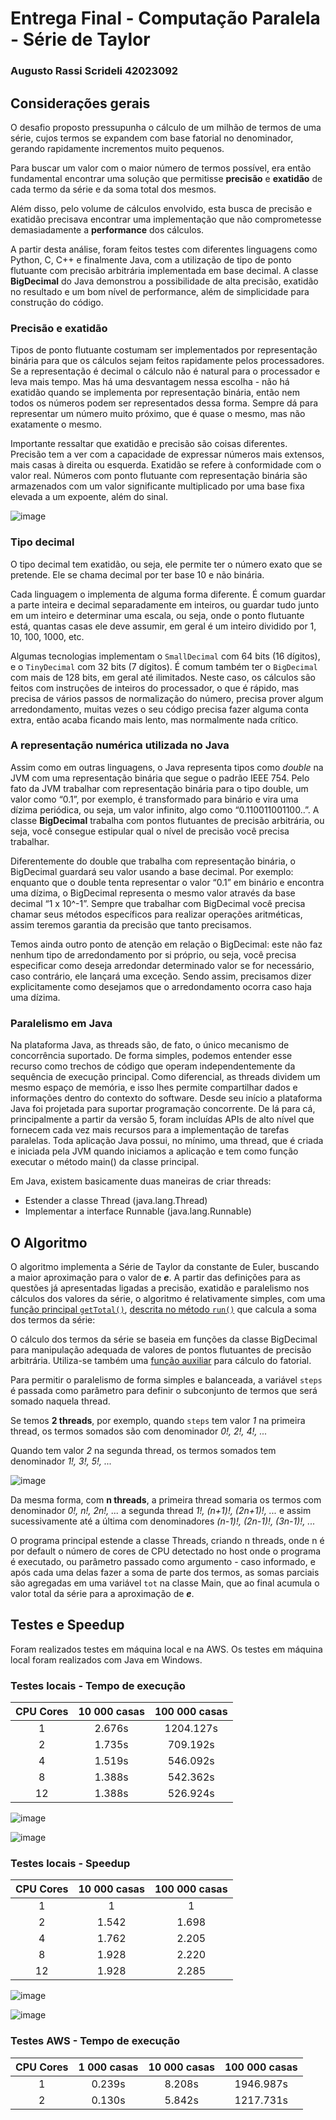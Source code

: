 # Entrega Final - Computação Paralela - Série de Taylor

### Augusto Rassi Scrideli 42023092

## Considerações gerais

O desafio proposto pressupunha o cálculo de um milhão de termos de uma série, cujos termos se expandem com base fatorial no denominador, gerando rapidamente incrementos
muito pequenos.

Para buscar um valor com o maior número de termos possível, era então fundamental encontrar uma solução que permitisse **precisão** e **exatidão** de cada termo da série
e da soma total dos mesmos. 

Além disso, pelo volume de cálculos envolvido, esta busca de precisão e exatidão precisava encontrar uma implementação que não comprometesse demasiadamente a 
**performance** dos cálculos. 

A partir desta análise, foram feitos testes com diferentes linguagens como Python, C, C++ e finalmente Java, com a utilização de tipo de ponto flutuante com precisão 
arbitrária implementada em base decimal. A classe **BigDecimal** do Java demonstrou a possibilidade de alta precisão, exatidão no resultado e um bom nível de performance,
além de simplicidade para construção do código.

### Precisão e exatidão

Tipos de ponto flutuante costumam ser implementados por representação binária para que os cálculos sejam feitos rapidamente pelos processadores. 
Se a representação é decimal o cálculo não é natural para o processador e leva mais tempo. Mas há uma desvantagem nessa escolha - não há exatidão quando se 
implementa por representação binária, então nem todos os números podem ser representados dessa forma. 
Sempre dá para representar um número muito próximo, que é quase o mesmo, mas não exatamente o mesmo.

Importante ressaltar que exatidão e precisão são coisas diferentes. Precisão tem a ver com a capacidade de expressar números mais extensos, 
mais casas à direita ou esquerda. Exatidão se refere à conformidade com o valor real.
Números com ponto flutuante com representação binária são armazenados com um valor significante multiplicado por uma base fixa elevada a um expoente, além do sinal.

![image](https://user-images.githubusercontent.com/101229028/203676404-c4ca6748-9760-4d21-9237-308525e9cd63.png)

### Tipo decimal

O tipo decimal tem exatidão, ou seja, ele permite ter o número exato que se pretende. Ele se chama decimal por ter base 10 e não binária.

Cada linguagem o implementa de alguma forma diferente. É comum guardar a parte inteira e decimal separadamente em inteiros, ou guardar tudo junto em um inteiro 
e determinar uma escala, ou seja, onde o ponto flutuante está, quantas casas ele deve assumir, em geral é um inteiro dividido por 1, 10, 100, 1000, etc.

Algumas tecnologias implementam o `SmallDecimal` com 64 bits (16 dígitos), e o `TinyDecimal` com 32 bits (7 dígitos). É comum também ter o `BigDecimal` com mais de 128 bits,
em geral até ilimitados. Neste caso, os cálculos são feitos com instruções de inteiros do processador, o que é rápido, mas precisa de vários passos de normalização 
do número, precisa prover algum arredondamento, muitas vezes o seu código precisa fazer alguma conta extra, então acaba ficando mais lento, 
mas normalmente nada crítico.

### A representação numérica utilizada no Java

Assim como em outras linguagens, o Java representa tipos como *double* na JVM com uma representação binária que segue o padrão IEEE 754.
Pelo fato da JVM trabalhar com representação binária para o tipo double, um valor como “0.1”, por exemplo, é transformado para binário e vira uma dízima periódica, 
ou seja, um valor infinito, algo como “0.110011001100..”. A classe **BigDecimal** trabalha com pontos flutuantes de precisão arbitrária, ou seja, você consegue 
estipular qual o nível de precisão você precisa trabalhar. 

Diferentemente do double que trabalha com representação binária, o BigDecimal guardará seu valor usando a base decimal. Por exemplo: enquanto que o double tenta 
representar o valor “0.1” em binário e encontra uma dízima, o BigDecimal representa o mesmo valor através da base decimal “1 x 10^-1”. 
Sempre que trabalhar com BigDecimal você precisa chamar seus métodos específicos para realizar operações aritméticas, assim teremos garantia da precisão que tanto 
precisamos. 

Temos ainda outro ponto de atenção em relação o BigDecimal: este não faz nenhum tipo de arredondamento por si próprio, ou seja, 
você precisa especificar como deseja arredondar determinado valor se for necessário, caso contrário, ele lançará uma exceção. 
Sendo assim, precisamos dizer explicitamente como desejamos que o arredondamento ocorra caso haja uma dízima.

### Paralelismo em Java
 
Na plataforma Java, as threads são, de fato, o único mecanismo de concorrência suportado. De forma simples, podemos entender esse recurso como trechos de código que operam independentemente da sequência de execução principal. Como diferencial,  as threads dividem um mesmo espaço de memória, e isso lhes permite compartilhar dados 
e informações dentro do contexto do software.
Desde seu início a plataforma Java foi projetada para suportar programação concorrente. De lá para cá, principalmente a partir da versão 5, foram incluídas APIs de alto nível que fornecem cada vez mais recursos para a implementação de tarefas paralelas. Toda aplicação Java possui, no mínimo, uma thread, que é criada e iniciada pela JVM quando iniciamos a aplicação e tem como função executar o método main() da classe principal.

Em Java, existem basicamente duas maneiras de criar threads:
-	Estender a classe Thread (java.lang.Thread)
-	Implementar a interface Runnable (java.lang.Runnable)

## O Algoritmo

O algoritmo implementa a Série de Taylor da constante de Euler, buscando a maior aproximação para o valor de ***e***.
A partir das definições para as questões já apresentadas ligadas a precisão, exatidão e paralelismo nos cálculos dos valores da série, 
o algoritmo é relativamente simples, com uma [função principal `getTotal()`](https://github.com/aug975/taylor/blob/cd1e39b7f3964a435b561fafbcead3a3196d3b31/VFinal/main.java#L79), [descrita no método `run()`](https://github.com/aug975/taylor/blob/cd1e39b7f3964a435b561fafbcead3a3196d3b31/VFinal/main.java#L102) que calcula a soma dos termos da série:

O cálculo dos termos da série se baseia em funções da classe BigDecimal para manipulação adequada de valores de pontos flutuantes de precisão arbitrária.
Utiliza-se também uma [função auxiliar](https://github.com/aug975/taylor/blob/cd1e39b7f3964a435b561fafbcead3a3196d3b31/VFinal/main.java#L59) para cálculo do fatorial.

Para permitir o paralelismo de forma simples e balanceada, a variável `steps` é passada como parâmetro para definir o subconjunto de termos que será somado naquela thread. 

Se temos **2 threads**, por exemplo, quando `steps` tem valor *1* na primeira thread, os termos somados são com denominador *0!, 2!, 4!, ...*

Quando tem valor *2* na segunda thread, os termos somados tem denominador *1!, 3!, 5!, ...* 

![image](https://user-images.githubusercontent.com/101229028/203701508-2269e394-ac24-48bb-a758-2b727c722df8.png)

Da mesma forma, com **n threads**, a primeira thread somaria os termos com denominador *0!, n!, 2n!, ...* a segunda thread *1!, (n+1)!, (2n+1)!, ...* e assim sucessivamente até a última com denominadores *(n-1)!, (2n-1)!, (3n-1)!, ...*

O programa principal estende a classe Threads, criando n threads, onde n é por default o número de cores de CPU detectado no host onde o programa é executado, ou parâmetro passado como argumento - caso informado, e após cada uma delas fazer a soma de parte dos termos, as somas parciais são agregadas em uma variável `tot` na classe Main, que ao final acumula o valor total da série para a aproximação de ***e***.

## Testes e Speedup

Foram realizados testes em máquina local e na AWS. Os testes em máquina local foram realizados com Java em Windows.

### Testes locais  - Tempo de execução

| CPU Cores | 10 000 casas | 100 000 casas |
| :---: | :---: | :---: |
| 1 | 2.676s | 1204.127s |
| 2 | 1.735s | 709.192s |
| 4 | 1.519s | 546.092s |
| 8 | 1.388s | 542.362s |
| 12 | 1.388s | 526.924s |

![image](https://user-images.githubusercontent.com/101229028/203711156-f7d275c6-93ef-4897-a328-dad0cee989a6.png)

![image](https://user-images.githubusercontent.com/101229028/203711289-75c2aa6d-d9d4-46b4-845a-bc99847bfdec.png)

### Testes locais - Speedup

| CPU Cores | 10 000 casas | 100 000 casas |
| :---: | :---: | :---: |
| 1 | 1 | 1 |
| 2 | 1.542 | 1.698 |
| 4 | 1.762 | 2.205 |
| 8 | 1.928 | 2.220 |
| 12 | 1.928 | 2.285 |

![image](https://user-images.githubusercontent.com/101229028/203711858-2619675e-2470-4750-b4b2-778f3027c07d.png)

![image](https://user-images.githubusercontent.com/101229028/203711879-50b6a7aa-9d50-4432-a2f5-5380a0e5e42d.png)

### Testes AWS - Tempo de execução

| CPU Cores | 1 000 casas | 10 000 casas | 100 000 casas |
| :---: | :---: | :---: | :---: |
| 1 | 0.239s | 8.208s | 1946.987s |
| 2 | 0.130s | 5.842s | 1217.731s |
